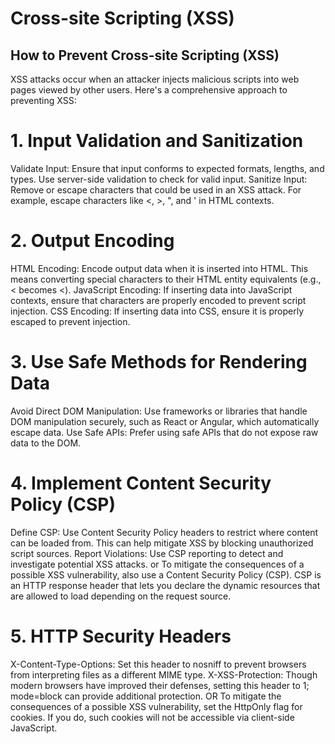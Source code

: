 # Cross-site Scripting (XSS)



## How to Prevent Cross-site Scripting (XSS) 
 XSS attacks occur when an attacker injects malicious scripts into web pages viewed by other users. Here's a comprehensive approach to preventing XSS:

# 1. Input Validation and Sanitization
Validate Input: Ensure that input conforms to expected formats, lengths, and types. Use server-side validation to check for valid input.
Sanitize Input: Remove or escape characters that could be used in an XSS attack. For example, escape characters like <, >, ", and ' in HTML contexts.
# 2. Output Encoding
HTML Encoding: Encode output data when it is inserted into HTML. This means converting special characters to their HTML entity equivalents (e.g., < becomes &lt;).
JavaScript Encoding: If inserting data into JavaScript contexts, ensure that characters are properly encoded to prevent script injection.
CSS Encoding: If inserting data into CSS, ensure it is properly escaped to prevent injection.
# 3. Use Safe Methods for Rendering Data
Avoid Direct DOM Manipulation: Use frameworks or libraries that handle DOM manipulation securely, such as React or Angular, which automatically escape data.
Use Safe APIs: Prefer using safe APIs that do not expose raw data to the DOM.
# 4. Implement Content Security Policy (CSP)
Define CSP: Use Content Security Policy headers to restrict where content can be loaded from. This can help mitigate XSS by blocking unauthorized script sources.
Report Violations: Use CSP reporting to detect and investigate potential XSS attacks.
or To mitigate the consequences of a possible XSS vulnerability, also use a Content Security Policy (CSP). CSP is an HTTP response header that lets you declare 
the dynamic resources that are allowed to load depending on the request source.
# 5. HTTP Security Headers
X-Content-Type-Options: Set this header to nosniff to prevent browsers from interpreting files as a different MIME type.
X-XSS-Protection: Though modern browsers have improved their defenses, setting this header to 1; mode=block can provide additional protection.
OR To mitigate the consequences of a possible XSS vulnerability, set the HttpOnly flag for cookies. If you do, such cookies will not be accessible 
via client-side JavaScript.
